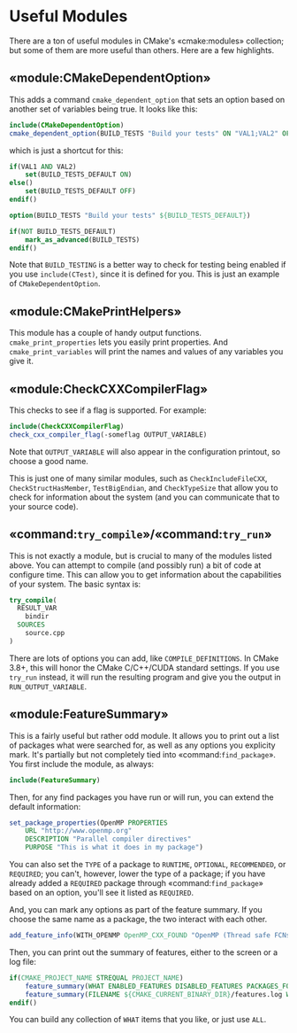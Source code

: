# Useful Modules

There are a ton of useful modules in CMake's «cmake:modules» collection; but some of them are more useful than others. Here are a few highlights.

## «module:CMakeDependentOption»

This adds a command `cmake_dependent_option` that sets an option based on another set of variables being true. It looks like this:

```cmake
include(CMakeDependentOption)
cmake_dependent_option(BUILD_TESTS "Build your tests" ON "VAL1;VAL2" OFF)
```

which is just a shortcut for this:

```cmake
if(VAL1 AND VAL2)
    set(BUILD_TESTS_DEFAULT ON)
else()
    set(BUILD_TESTS_DEFAULT OFF)
endif()

option(BUILD_TESTS "Build your tests" ${BUILD_TESTS_DEFAULT})

if(NOT BUILD_TESTS_DEFAULT)
    mark_as_advanced(BUILD_TESTS)
endif()
```

Note that `BUILD_TESTING` is a better way to check for testing being enabled if you use `include(CTest)`, since it is defined for you. This is just an example of `CMakeDependentOption`.

## «module:CMakePrintHelpers»


This module has a couple of handy output functions. `cmake_print_properties` lets you easily print properties.
And `cmake_print_variables` will print the names and values of any variables you give it.


## «module:CheckCXXCompilerFlag»

This checks to see if a flag is supported. For example:

```cmake
include(CheckCXXCompilerFlag)
check_cxx_compiler_flag(-someflag OUTPUT_VARIABLE)
```

Note that `OUTPUT_VARIABLE` will also appear in the configuration printout, so choose a good name.

This is just one of many similar modules, such as `CheckIncludeFileCXX`, `CheckStructHasMember`, `TestBigEndian`, and `CheckTypeSize` that allow you
to check for information about the system (and you can communicate that to your source code).

## «command:`try_compile`»/«command:`try_run`»

This is not exactly a module, but is crucial to many of the modules listed above. You can attempt to compile (and possibly run) a bit of code at configure time. This can allow you to get information about the capabilities of your system. The basic syntax is:

```cmake
try_compile(
  RESULT_VAR
    bindir
  SOURCES
    source.cpp
)
```

There are lots of options you can add, like `COMPILE_DEFINITIONS`. In CMake 3.8+, this will honor the CMake C/C++/CUDA standard settings. If you use `try_run` instead, it will run the resulting program and give you the output in `RUN_OUTPUT_VARIABLE`.

## «module:FeatureSummary»

This is a fairly useful but rather odd module. It allows you to print out a list of packages what were searched for, as well as any options you explicity mark. It's partially but not completely tied into «command:`find_package`». You first include the module, as always:

```cmake
include(FeatureSummary)
```

Then, for any find packages you have run or will run, you can extend the default information:

```cmake
set_package_properties(OpenMP PROPERTIES
    URL "http://www.openmp.org"
    DESCRIPTION "Parallel compiler directives"
    PURPOSE "This is what it does in my package")
```

You can also set the `TYPE` of a package to `RUNTIME`, `OPTIONAL`, `RECOMMENDED`, or `REQUIRED`; you can't, however, lower the type of a package; if you have already added a `REQUIRED` package through «command:`find_package`» based on an option, you'll see it listed as `REQUIRED`.

And, you can mark any options as part of the feature summary. If you choose the same name as a package, the two interact with each other.

```cmake
add_feature_info(WITH_OPENMP OpenMP_CXX_FOUND "OpenMP (Thread safe FCNs only)")
```

Then, you can print out the summary of features, either to the screen or a log file:

```cmake
if(CMAKE_PROJECT_NAME STREQUAL PROJECT_NAME)
    feature_summary(WHAT ENABLED_FEATURES DISABLED_FEATURES PACKAGES_FOUND)
    feature_summary(FILENAME ${CMAKE_CURRENT_BINARY_DIR}/features.log WHAT ALL)
endif()
```

You can build any collection of `WHAT` items that you like, or just use `ALL`.
